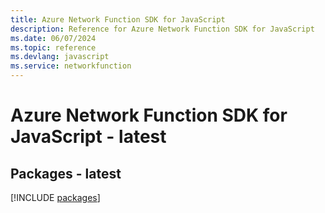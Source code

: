 ```yaml
---
title: Azure Network Function SDK for JavaScript
description: Reference for Azure Network Function SDK for JavaScript
ms.date: 06/07/2024
ms.topic: reference
ms.devlang: javascript
ms.service: networkfunction
---
```

# Azure Network Function SDK for JavaScript - latest
## Packages - latest
[!INCLUDE [packages](network-function-index.md)]